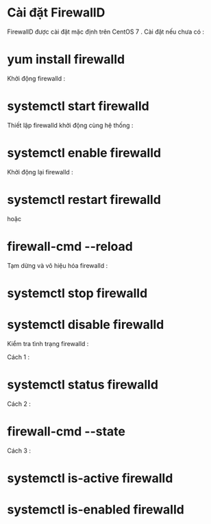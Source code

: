 # Cài đặt FirewallD

FirewallD được cài đặt mặc định trên CentOS 7 . Cài đặt nếu chưa có :

# yum install firewalld

Khởi động firewalld :

# systemctl start firewalld

Thiết lập firewalld khởi động cùng hệ thống :

# systemctl enable firewalld

Khởi động lại firewalld :

# systemctl restart firewalld

hoặc

# firewall-cmd --reload

Tạm dừng và vô hiệu hóa firewalld :

# systemctl stop firewalld

# systemctl disable firewalld

Kiểm tra tình trạng firewalld :

Cách 1 :

# systemctl status firewalld

Cách 2 :

# firewall-cmd --state

Cách 3 :

# systemctl is-active firewalld

# systemctl is-enabled firewalld
